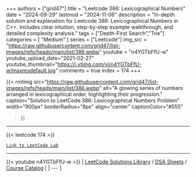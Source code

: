 
+++
authors = ["grid47"]
title = "Leetcode 386: Lexicographical Numbers"
date = "2024-09-29"
lastmod = "2024-11-06"
description = "In-depth solution and explanation for Leetcode 386: Lexicographical Numbers in C++. Includes clear intuition, step-by-step example walkthrough, and detailed complexity analysis."
tags = ["Depth-First Search","Trie"]
categories = [
    "Medium"
]
series = ["Leetcode"]
img_src = "https://raw.githubusercontent.com/grid47/list-images/refs/heads/main/list/386.webp"
youtube = "n4YGTbFfU-w"
youtube_upload_date="2021-02-27"
youtube_thumbnail="https://i.ytimg.com/vi/n4YGTbFfU-w/maxresdefault.jpg"
comments = true
index = 174
+++


{{< rmtimg 
    src="https://raw.githubusercontent.com/grid47/list-images/refs/heads/main/list/386.webp" 
    alt="A glowing series of numbers arranged in lexicographical order, highlighting their progression."
    caption="Solution to LeetCode 386: Lexicographical Numbers Problem"
    width="900px"
    borderRadius="8px"
    align="center" 
    captionColor="#555"
>}}
---
{{< leetcode 174 >}}

[`Link to LeetCode Lab`](https://leetcode.com/problems/lexicographical-numbers/description/)

---
{{< youtube n4YGTbFfU-w >}}
| [LeetCode Solutions Library](https://grid47.xyz/leetcode/) / [DSA Sheets](https://grid47.xyz/sheets/) / [Course Catalog](https://grid47.xyz/courses/) |
| --- |
